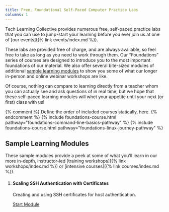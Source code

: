 ```yaml
---
title: Free, Foundational Self-Paced Computer Practice Labs
columns: 1
---
```


Tech Learning Collective provides numerous free, self-paced practice labs that you can use to jump-start your learning before you ever join us at one of [our events]({% link events/index.md %}).

These labs are provided free of charge, and are always available, so feel free to take as long as you need to work through them. Our &ldquo;Foundations&rdquo; series of courses are designed to introduce you to the most important foundations of our material. We also offer several bite-sized modules of additional [sample learning modules](#sample-learning-modules) to show you some of what our longer in-person and online webinar workshops are like.

Of course, nothing can compare to learning directly from a teacher whom you can actually see and ask questions of in real time, but we hope that these self-paced learning modules will whet your appetite until your next (or first) class with us!

{% comment %} Define the order of included courses statically, here. {% endcomment %}
{% include foundations-course.html pathway="foundations-command-line-basics-pathway" %}
{% include foundations-course.html pathway="foundations-linux-journey-pathway" %}

## Sample Learning Modules

These sample modules provide a peek at some of what you&rsquo;ll learn in our more in-depth, instructor-led [training workshops]({% link workshops/index.md %}) or [intensive courses]({% link courses/index.md %}).

<ol class="katacoda-scenarios">
    <li>
        <h4>Scaling SSH Authentication with Certificates</h4>
        <p>Creating and using SSH certificates for host authentication.</p>
        <a class="button"
            href="{% link sample/scaling-ssh-authentication-with-certificates.md %}"
        >Start Module</a>
    </li>
</ol>
